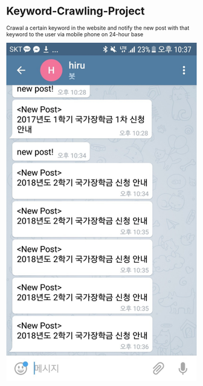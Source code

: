 # Keyword-Crawling-Project
Crawal a certain keyword in the website and notify the new post with that keyword to the user via mobile phone on 24-hour base


![result](post_screenshot.jpg)
